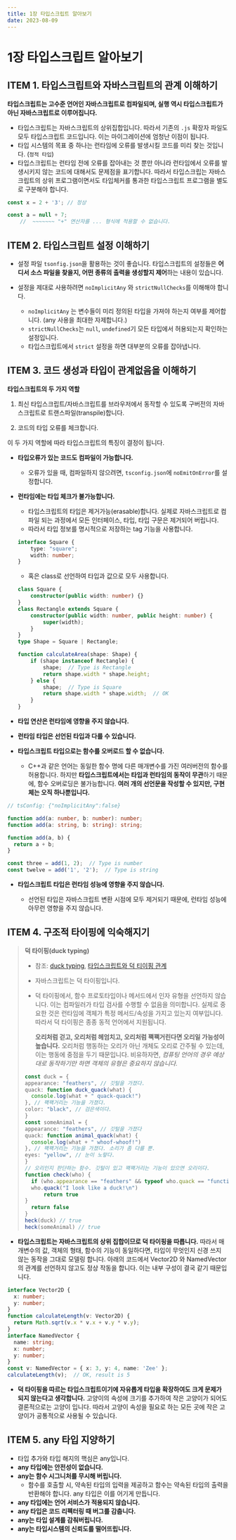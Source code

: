 ```yaml
---
title: 1장 타입스크립트 알아보기
date: 2023-08-09
---
```



# 1장 타입스크립트 알아보기

## ITEM 1. 타입스크립트와 자바스크립트의 관계 이해하기
**타입스크립트는 고수준 언어인 자바스크립트로 컴파일되며, 실행 역시 타입스크립트가 아닌 자바스크립트로 이루어집니다.** 

- 타입스크립트는 자바스크립트의 상위집합입니다. 따라서 기존의 `.js` 확장자 파일도 모두 타입스크립트 코드입니다. 이는 마이그레이션에 엄청난 이점이 됩니다.
- 타입 시스템의 목표 중 하나는 런타임에 오류를 발생시킬 코드를 미리 찾는 것입니다. (`정적 타입`)
- 타입스크립트는 런타임 전에 오류를 잡아내는 것 뿐만 아니라 런타임에서 오류를 발생시키지 않는 코드에 대해서도 문제점을 표기합니다. 따라서 타입스크립는 자바스크립트의 상위 프로그램이면서도 타입체커를 통과한 타입스크립트 프로그램을 별도로 구분해야 합니다. 
```ts
const x = 2 + '3'; // 정상

const a = null + 7;
    //  ~~~~~~~ "+" 연산자를 ... 형식에 적용할 수 없습니다. 

```

## ITEM 2. 타입스크립트 설정 이해하기 
- 설정 파일 `tsonfig.json`을 활용하는 것이 좋습니다. 타입스크립트의 설정들은 **어디서 소스 파일을 찾을지, 어떤 종류의 출력을 생성할지 제어**하는 내용이 있습니다.

- 설정을 제대로 사용하려면 `noImplicitAny` 와 `strictNullChecks`를 이해해야 합니다. 
    - `noImplicitAny` 는 변수들이 미리 정의된 타입을 가져야 하는지 여부를 제어합니다. (any 사용을 최대한 자제합니다.)
    - `strictNullChecks`는 `null`, `undefined`기 모든 타입에서 허용되는지 확인하는 설정입니다.
    - 타입스크립트에서 `strict` 설정을 하면 대부분의 오류를 잡아냅니다. 

## ITEM 3. 코드 생성과 타입이 관계없음을 이해하기

**타입스크립트의 두 가지 역할**
1. 최신 타입스크립트/자바스크립트를 브라우저에서 동작할 수 있도록 구버전의 자바스크립트로 트랜스파일(transpile)합니다.

2. 코드의 타입 오류를 체크합니다. 

이 두 가지 역할에 따라 타입스크립트의 특징이 결정이 됩니다.

- **타입오류가 있는 코드도 컴파일이 가능합니다.**
   - 오류가 있을 때, 컴파일하지 않으려면, `tsconfig.json`에 `noEmitOnError`를 설정합니다. 

- **런타임에는 타입 체크가 불가능합니다.**
    - 타입스크립트의 타입은 제거가능(erasable)합니다. 실제로 자바스크립트로 컴파일 되는 과정에서 모든 인터페이스, 타입, 타입 구문은 제거되어 버립니다.
    - 따라서 타입 정보를 명시적으로 저장하는 tag 기능을 사용합니다. 
    ```ts
    interface Square {
        type: "square";
        width: number;
    }
    ```
    - 혹은 class로 선언하여 타입과 값으로 모두 사용합니다.
    ```ts
    class Square {
        constructor(public width: number) {}
    }
    class Rectangle extends Square {
        constructor(public width: number, public height: number) {
            super(width);
        }
    }
    type Shape = Square | Rectangle;

    function calculateArea(shape: Shape) {
        if (shape instanceof Rectangle) {
            shape;  // Type is Rectangle
            return shape.width * shape.height;
        } else {
            shape;  // Type is Square
            return shape.width * shape.width;  // OK
        }
    }
    ```

- **타입 연산은 런타임에 영향을 주지 않습니다.**

- **런타임 타입은 선언된 타입과 다를 수 있습니다.**

- **타입스크립트 타입으로는 함수를 오버로드 할 수 없습니다.**
    - C++과 같은 언어는 동일한 함수 명에 다른 매개변수를 가진 여러버전의 함수를 허용합니다. 하지만 **타입스크립트에서는 타입과 런타임의 동작이 무관**하기 때문에, 함수 오버로딩은 불가능합니다.  **여러 개의 선언문을 작성할 수 있지만, 구현체는 오직 하나뿐입니다.**
```ts
// tsConfig: {"noImplicitAny":false}

function add(a: number, b: number): number;
function add(a: string, b: string): string;

function add(a, b) {
  return a + b;
}

const three = add(1, 2);  // Type is number
const twelve = add('1', '2');  // Type is string
```

- **타입스크립트 타입은 런타임 성능에 영향을 주지 않습니다.**

    - 선언된 타입은 자바스크립트 변환 시점에 모두 제거되기 때문에, 런타임 성능에 아무런 영향을 주지 않습니다.

## ITEM 4. 구조적 타이핑에 익숙해지기

> **덕 타이핑(duck typing)**
> - 참조: [duck typing](https://devopedia.org/duck-typing), [타입스크립트와 덕 티이핑 관계](https://soopdop.github.io/2020/12/09/duck-typing/)
> - 자바스크립트는 덕 타이핑입니다. 
> - 덕 타이핑에서, 함수 프로토타입이나 메서드에서 인자 유형을 선언하지 않습니다. 이는 컴파일러가 타입 검사를 수행할 수 없음을 의미합니다. 실제로 중요한 것은 런타임에 객체가 특정 메서드/속성을 가지고 있는지 여부입니다. 따라서 덕 타이핑은 종종 동적 언어에서 지원됩니다.
>
>   **오리처럼 걷고, 오리처럼 헤엄치고, 오리처럼 꽥꽥거린다면 오리일 가능성이 높습니다.** 오리처럼 행동하는 오리가 아닌 개체도 오리로 간주될 수 있는데, 이는 행동에 중점을 두기 때문입니다. 비유하자면, *컴퓨팅 언어의 경우 예상대로 동작하기만 하면 객체의 유형은 중요하지 않습니다.*
>```ts
>const duck = {
> appearance: "feathers", // 깃털을 가졌다.
> quack: function duck_quack(what) {
>   console.log(what + " quack-quack!")
> }, // 꽥꽥거리는 기능을 가졌다.
> color: "black", // 검은색이다.
>}
>const someAnimal = {
> appearance: "feathers", // 깃털을 가졌다
> quack: function animal_quack(what) {
>   console.log(what + " whoof-whoof!")
> }, // 꽥꽥거리는 기능을 가졌다. 소리가 좀 다를 뿐.
> eyes: "yellow", // 눈이 노랗다.
>}
>// 오리인지 판단하는 함수. 깃털이 있고 꽥꽥거리는 기능이 있으면 오리이다.
>function check(who) {
>   if (who.appearance == "feathers" && typeof who.quack == "function") {
>   who.quack("I look like a duck!\n")
>       return true
> }
>   return false
>}
>heck(duck) // true
>heck(someAnimal) // true
>
>
>```

- **타입스크립트는 자바스크립트의 상위 집합이므로 덕 타이핑을 따릅니다.** 따라서 매개변수의 값, 객체의 형태, 함수의 기능이 동일하다면, 타입이 무엇인지 신경 쓰지 않는 동작을 그대로 모델링 합니다. 아래의 코드에서 Vector2D 와 NamedVector의 관계를 선언하지 않고도 정상 작동을 합니다. 이는 내부 구성이 결국 같기 때문입니다. 

```ts
interface Vector2D {
  x: number;
  y: number;
}
function calculateLength(v: Vector2D) {
  return Math.sqrt(v.x * v.x + v.y * v.y);
}
interface NamedVector {
  name: string;
  x: number;
  y: number;
}
const v: NamedVector = { x: 3, y: 4, name: 'Zee' };
calculateLength(v);  // OK, result is 5
```
- **덕 타이핑을 따르는 타입스크립트이기에 자유롭게 타입을 확장하여도 크게 문제가 되지 않는다고 생각합니다.** 고양이의 속성에 크기를 추가하여 작은 고양이가 되어도 결론적으로는 고양이 입니다. 따라서 고양이 속성을 필요로 하는 모든 곳에 작은 고양이가 공통적으로 사용될 수 있습니다. 

## ITEM 5. any 타입 지양하기
- 타입 추가와 타입 해지의 핵심은 any입니다. 
- **any 타입에는 안전성이 없습니다.** 
- **any는 함수 시그니처를 무시해 버립니다.** 
   - 함수를 호출할 시, 약속된 타입의 입력을 제공하고 함수는 약속된 타입의 출력을 반환해야 합니다. any 타입은 이를 어기게 만듭니다. 
- **any 타입에는 언어 서비스가 적용되지 않습니다.**
- **any 타입은 코드 리펙터링 때 버그를 감춥니다.** 
- **any는 타입 설계를 감춰버립니다.**
- **any는 타입시스템의 신뢰도를 떨어뜨립니다.**